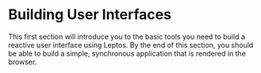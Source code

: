 # Building User Interfaces

This first section will introduce you to the basic tools you need to build a reactive
user interface using Leptos. By the end of this section, you should be able to 
build a simple, synchronous application that is rendered in the browser.
